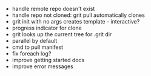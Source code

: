* handle remote repo doesn't exist
* handle repo not cloned: grit pull automatically clones
* grit init with no args creates template - interactive?
* progress indicator for clone
* grit looks up the current tree for .grit dir
* parallel by default
* cmd to pull manifest
* fix foreach log?
* improve getting started docs
* improve error messages
